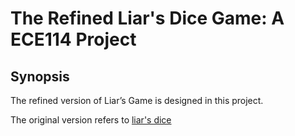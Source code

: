 # The Refined Liar's Dice Game: A ECE114 Project

## Synopsis
The refined version of Liar’s Game is designed in this project.

The original version refers to [liar's dice](https://en.wikipedia.org/wiki/Liar%27s_dice)

